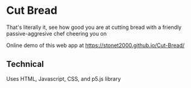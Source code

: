 # Cut Bread
That's literally it, see how good you are at cutting bread with a friendly passive-aggresive chef cheering you on

Online demo of this web app at https://stonet2000.github.io/Cut-Bread/
## Technical
Uses HTML, Javascript, CSS, and p5.js library
